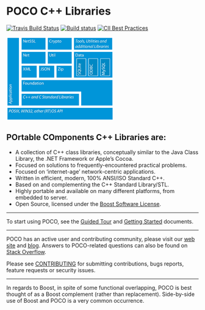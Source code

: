 POCO C++ Libraries
==================

[![Travis Build Status](https://travis-ci.org/pocoproject/poco.png?branch=poco-1.9.0)](https://travis-ci.org/pocoproject/poco)
[![Build status](https://ci.appveyor.com/api/projects/status/7iyrx3f233s3akae/branch/poco-1.9.0?svg=true)](https://ci.appveyor.com/project/obiltschnig/poco/branch/poco-1.9.0)
[![CII Best Practices](https://bestpractices.coreinfrastructure.org/projects/370/badge)](https://bestpractices.coreinfrastructure.org/projects/370)


![alt text][logo]

POrtable COmponents C++ Libraries are:
--------------------------------------
- A collection of C++ class libraries, conceptually similar to the Java Class Library, the .NET Framework or Apple’s Cocoa.
- Focused on solutions to frequently-encountered practical problems.
- Focused on ‘internet-age’ network-centric applications.
- Written in efficient, modern, 100% ANSI/ISO Standard C++.
- Based on and complementing the C++ Standard Library/STL.
- Highly portable and available on many different platforms, from embedded to server.
- Open Source, licensed under the [Boost Software License](https://spdx.org/licenses/BSL-1.0).

----
To start using POCO, see the [Guided Tour](https://pocoproject.org/docs/00100-GuidedTour.html)
and [Getting Started](https://pocoproject.org/docs/00200-GettingStarted.html) documents.

----
POCO has an active user and contributing community, please visit our [web site](https://pocoproject.org) and [blog](https://pocoproject.org/blog).
Answers to POCO-related questions can also be found on [Stack Overflow](https://stackoverflow.com/questions/tagged/poco-libraries).

Please see [CONTRIBUTING](CONTRIBUTING.md) for submitting contributions, bugs reports, feature requests or security issues.

----
In regards to Boost, in spite of some functional overlapping,
POCO is best thought of as a Boost complement (rather than replacement).
Side-by-side use of Boost and POCO is a very common occurrence.

[logo]: https://raw.githubusercontent.com/pocoproject/poco/develop/doc/poco.png "Poco Layout"
